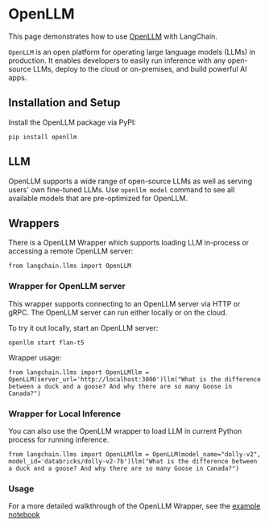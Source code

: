 OpenLLM
=======

This page demonstrates how to use [OpenLLM](https://github.com/bentoml/OpenLLM) with LangChain.

`OpenLLM` is an open platform for operating large language models (LLMs) in production. It enables developers to easily run inference with any open-source LLMs, deploy to the cloud or on-premises, and build powerful AI apps.

Installation and Setup[](#installation-and-setup "Direct link to Installation and Setup")
------------------------------------------------------------------------------------------

Install the OpenLLM package via PyPI:

    pip install openllm

LLM[](#llm "Direct link to LLM")
---------------------------------

OpenLLM supports a wide range of open-source LLMs as well as serving users' own fine-tuned LLMs. Use `openllm model` command to see all available models that are pre-optimized for OpenLLM.

Wrappers[](#wrappers "Direct link to Wrappers")
------------------------------------------------

There is a OpenLLM Wrapper which supports loading LLM in-process or accessing a remote OpenLLM server:

    from langchain.llms import OpenLLM

### Wrapper for OpenLLM server[](#wrapper-for-openllm-server "Direct link to Wrapper for OpenLLM server")

This wrapper supports connecting to an OpenLLM server via HTTP or gRPC. The OpenLLM server can run either locally or on the cloud.

To try it out locally, start an OpenLLM server:

    openllm start flan-t5

Wrapper usage:

    from langchain.llms import OpenLLMllm = OpenLLM(server_url='http://localhost:3000')llm("What is the difference between a duck and a goose? And why there are so many Goose in Canada?")

### Wrapper for Local Inference[](#wrapper-for-local-inference "Direct link to Wrapper for Local Inference")

You can also use the OpenLLM wrapper to load LLM in current Python process for running inference.

    from langchain.llms import OpenLLMllm = OpenLLM(model_name="dolly-v2", model_id='databricks/dolly-v2-7b')llm("What is the difference between a duck and a goose? And why there are so many Goose in Canada?")

### Usage[](#usage "Direct link to Usage")

For a more detailed walkthrough of the OpenLLM Wrapper, see the [example notebook](/docs/integrations/llms/openllm.html)